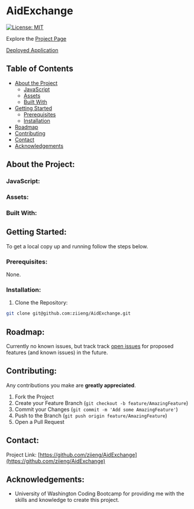 # AidExchange

[![License: MIT](https://img.shields.io/badge/License-MIT-yellow.svg)](https://opensource.org/licenses/MIT)

Explore the [Project Page](https://github.com/ziieng/AidExchange)

[Deployed Application](https://aidexchange.herokuapp.com/)

## Table of Contents

* [About the Project](#about-the-project)
  * [JavaScript](#JavaScript)
  * [Assets](#Assets)
  * [Built With](#built-with)
* [Getting Started](#getting-started)
  * [Prerequisites](#prerequisites)
  * [Installation](#installation)
* [Roadmap](#roadmap)
* [Contributing](#contributing)
* [Contact](#contact)
* [Acknowledgements](#acknowledgements)

## About the Project:
<!-- The focus of this project was to  -->

<!-- ![Project Gif](gif.gif) -->

### JavaScript:
<!-- * [App.js](https://github.com/ziieng/AidExchange/blob/main/src/App.js) -->

### Assets:
<!-- * [src](https://github.com/ziieng/AidExchange/tree/main/src) -->

### Built With:
<!-- * This app is build upon [Node.js](https://nodejs.org/en/), [React](https://reactjs.org/), and the [Heroku](https://dashboard.heroku.com/apps) application. -->

## Getting Started:
To get a local copy up and running follow the steps below.

### Prerequisites:
None.

### Installation:
1. Clone the Repository:
```sh
git clone git@github.com:ziieng/AidExchange.git
```

## Roadmap:
Currently no known issues, but track track [open issues](https://github.com/ziieng/AidExchange/issues ) for proposed features (and known issues) in the future.


## Contributing:
Any contributions you make are **greatly appreciated**.

1. Fork the Project
2. Create your Feature Branch (`git checkout -b feature/AmazingFeature`)
3. Commit your Changes (`git commit -m 'Add some AmazingFeature'`)
4. Push to the Branch (`git push origin feature/AmazingFeature`)
5. Open a Pull Request

## Contact:
Project Link: [https://github.com/ziieng/AidExchange](https://github.com/ziieng/AidExchange)

## Acknowledgements: 
* University of Washington Coding Bootcamp for providing me with the skills and knowledge to create this project. 
